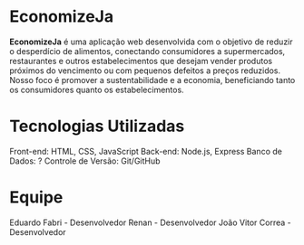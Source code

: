 # EconomizeJa

<strong>EconomizeJa</strong> é uma aplicação web desenvolvida com o objetivo de reduzir o desperdício de alimentos, conectando consumidores a supermercados, restaurantes e outros estabelecimentos que desejam vender produtos próximos do vencimento ou com pequenos defeitos a preços reduzidos. Nosso foco é promover a sustentabilidade e a economia, beneficiando tanto os consumidores quanto os estabelecimentos.

# Tecnologias Utilizadas
Front-end: HTML, CSS, JavaScript
Back-end: Node.js, Express
Banco de Dados: ?
Controle de Versão: Git/GitHub

# Equipe
Eduardo Fabri - Desenvolvedor
Renan - Desenvolvedor
João Vitor Correa - Desenvolvedor
